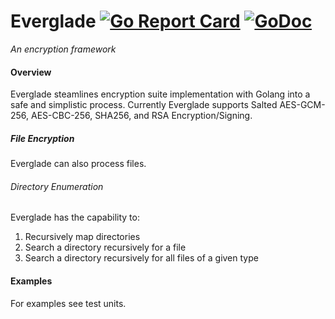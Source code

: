 # Everglade [![Go Report Card](https://goreportcard.com/badge/github.com/Grant-Eckstein/everglade)](https://goreportcard.com/report/github.com/Grant-Eckstein/everglade) [![GoDoc](https://godoc.org/github.com/Grant-Eckstein/everglade?status.svg)](https://godoc.org/github.com/Grant-Eckstein/everglade)
*An encryption framework*

#### Overview
Everglade steamlines encryption suite implementation with 
Golang into a safe and simplistic process. Currently Everglade supports 
Salted AES-GCM-256, AES-CBC-256, SHA256, and RSA Encryption/Signing.

##### File Encryption
Everglade can also process files.
###### Directory Enumeration
Everglade has the capability to:
1. Recursively map directories
2. Search a directory recursively for a file
3. Search a directory recursively for all files of a given type 
 
#### Examples
For examples see test units.



